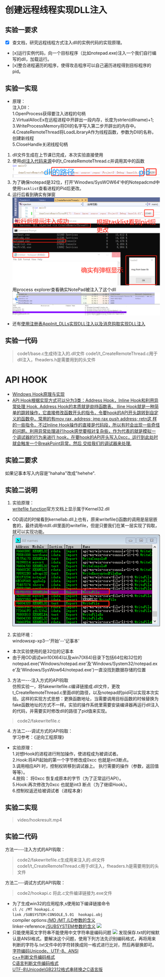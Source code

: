 # 创建远程线程实现DLL注入
## 实验一要求
- [x] 查文档，研究远程线程方式注入dll的实例代码的实现原理。
- [x]运行实例代码，向一个目标程序（比如notepad.exe)注入一个我们自行编写的dll，加载运行。
- [x]整合进程遍历的程序，使得攻击程序可以自己遍历进程得到目标程序的pid。
## 实验一实现
* 原理：  
注入Dll：  
1.OpenProcess获得要注入进程的句柄  
2.VirtualAllocEx在远程进程中开辟出一段内存，长度为strlen(dllname)+1;  
3.WriteProcessMemory将Dll的名字写入第二步开辟出的内存中。  
4.CreateRemoteThread将LoadLibraryA作为线程函数，参数为Dll的名称，创建新线程  
5.CloseHandle关闭线程句柄
1. dll文件生成在上节课已完成，本次实验直接使用
2. 使用[dll注入代码来源](https://github.com/fdiskyou/injectAllTheThings)中的t_CreateRemoteThread.c并调用其中的函数
![](images/createremotethread.png)
3. 为了确保notepad是32位，打开'Winodws/SysWOW64'中的Notepadcmd中使用```tasklist```查看进程的Pid后更改。
4. 运行后看到确实有弹窗
![](images/dllinjection.png)
用process explorer查看确实NotePad被注入了这个dll
![](images/dllinjectionresult.png)
* 还有[使用注册表AppInit_DLLs实现DLL注入以及消息钩取实现DLL注入](https://blog.csdn.net/SKI_12/article/details/80777748)
## 实验一代码
>code1/base.c生成待注入的.dll文件
>code1/t_CreateRemoteThread.c用于dll注入，fheaders.h是需要用到的头文件
# API HOOK
* [Windows Hook原理与实现](https://blog.csdn.net/m0_37552052/article/details/81453591)  
* [API Hook根据实现方式可以分为3类：Address Hook，Inline Hook和利用异常处理 Hook. Address Hook的本质就是劫持函数表。 Iline Hook就是一种简单的跳转操作，它直接修改函数开头的指令，令要hook的API开头跳转到自定义的函数中，常用的有mov rax, address; jmp rax push address; retn这 样的一些指令，不过Inline Hook操作的直接是代码段，所以有时会出现一些奇怪的问题。利用异常处理进行hook感觉要相对复杂些，作为代表的就是模拟一个调试器的行为来进行 hook，在要hook的API开头写入0xcc，运行到此处时就会触发一个BreakPoint异常，然后 交给我们的调试器来处理.](https://blog.csdn.net/qq_35713009/article/details/88537300)
## 实验二要求
如果记事本写入内容是"hahaha"改成"hehehe".
## 实验二说明
1. 实验原理：  
[writefile function](https://docs.microsoft.com/en-us/windows/win32/api/fileapi/nf-fileapi-writefile)官方文档上显示属于Kernel32.dll  
* OD调试的时候看到kernellab.dll上也有，原来writefile()函数的调用是层层嵌套的，最终调用ntdll.dll里面的writefile，但是只要我们在某一层实现了钩取，就可以实现功能。 
![](images/writefile.jpg) 
2. 实验环境：  
windowsxp-xp3--'开始'--'记事本'
* 本次实验使用的是32位的记事本
* 由于用OD调试win10(X64)以及win7(X64)目录下包括64位和32位的notepad.exe('Windows/notepad.exe'及'Windows/System32/notepad.exe'及'Windows/SysWow64/notepad.exe')一直没找到数据存储的位置
3. 方法一---注入方式的API钩取  
仿照实验一，将fakewritefile.c编译链接成.dll文件，更改t_CreateRemoteThread.c里面dll的路径，以及notepad的pid可以实现本次实验。这样的实现方式思想：更换函数地址，当需要调用目标函数的时候替换为fake函数地址的方式不一样。实验的操作系统里需要安装编译器再运行dll注入的代码，并需要实时修改dll的路径了pid值来实现。
>code2/fakewritefile.c
4. 方法二---调试方式的API钩取：  
学习参考：《逆向工程原理》
* 实验原理：  
1.对想Hook的进程进行附加操作，使进程成为被调试者。  
2.Hook:将API起始的第一个字节修改成0xcc 也就是int3断点。  
3.调用相应API 时，控制权转移到调试器上。
执行需要的操作（参数，返回值等等）。  
4.脱钩： 将0xcc 恢复成原本的字节（为了正常运行API）。  
5.Hook:再次修改为0xcc 也就是int3  断点（为了继续Hook）。  
6.控制权返还给被调试者（进程本身）
## 实验二实现
>video/hookresult.mp4
## 实验二代码
方法一---注入方式的API钩取：
>code2/fakewritefile.c生成用来注入的.dll文件
>code1/t_CreateRemoteThread.c用于dll注入，fheaders.h是需要用到的头文件  

方法二---调试方式的API钩取：
>code2/hookapi.c 将此.c文件编译链接为.exe文件
* 为了生成win32的应用程序,s使用如下编译链接命令  
```cl /c /MT hookapi.c```   
```link /SUBSYSTEM:CONSOLE,5.01  hookapi.obj```  
compiler options:[/MD /MT /LD参数的含义](https://docs.microsoft.com/en-us/cpp/build/reference/md-mt-ld-use-run-time-library?view=vs-2019)  
linker-reference:[/SUBSYSTEM参数的含义](https://docs.microsoft.com/en-us/cpp/build/reference/subsystem-specify-subsystem?view=vs-2019)
![](images/aboutsubsystem.png)
* 只能使用英文字符串不能使用中文字符串是编码问题
 ![](images/encodeproblem.png)
 发现保存.txt的时候默认是ANSI格式。要解决这个问题，使用下列方法先识别编码格式，再将用来判断的字符与.txt文件中的字符转换成同一格式进行比对，然后再替换即可。  
 [字符编码Unicode、UTF-8、ANSI](https://www.jianshu.com/p/c23f3ea5443d)  
 [c++判断文件编码格式](https://blog.csdn.net/bladeandmaster88/article/details/54767557)  
 [C语言判断文件编码格式](https://blog.csdn.net/mydriverc2/article/details/38320587)  
 [UTF-8\Unicode\GB2312格式串转换之C语言版](https://blog.csdn.net/ultraman_hs/article/details/69680956)

